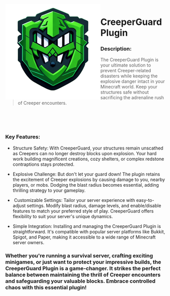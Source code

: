 <img alt="creeper-guard-logo" align="left" width="300" height="300" src="CreeperGuardIcon.png">
<h1>CreeperGuard Plugin</h1>

### Description:
> The CreeperGuard Plugin is your ultimate solution to prevent Creeper-related disasters while keeping the explosive danger intact in your Minecraft world. Keep your structures safe without sacrificing the adrenaline rush of Creeper encounters.

</br>
</br>
</br>

### Key Features:
- Structure Safety: With CreeperGuard, your structures remain unscathed as Creepers can no longer destroy blocks upon explosion. Your hard work building magnificent creations, cozy shelters, or complex redstone contraptions stays protected.

- Explosive Challenge: But don't let your guard down! The plugin retains the excitement of Creeper explosions by causing damage to you, nearby players, or mobs. Dodging the blast radius becomes essential, adding thrilling strategy to your gameplay.

- ️ Customizable Settings: Tailor your server experience with easy-to-adjust settings. Modify blast radius, damage levels, and enable/disable features to match your preferred style of play. CreeperGuard offers flexibility to suit your server's unique dynamics.

- Simple Integration: Installing and managing the CreeperGuard Plugin is straightforward. It's compatible with popular server platforms like Bukkit, Spigot, and Paper, making it accessible to a wide range of Minecraft server owners.

### Whether you're running a survival server, crafting exciting minigames, or just want to protect your impressive builds, the CreeperGuard Plugin is a game-changer. It strikes the perfect balance between maintaining the thrill of Creeper encounters and safeguarding your valuable blocks. Embrace controlled chaos with this essential plugin! 

